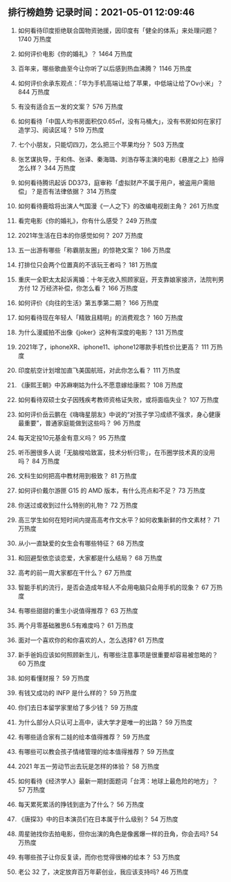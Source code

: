 
## 排行榜趋势 记录时间：2021-05-01 12:09:46
  
  1. 如何看待印度拒绝联合国物资驰援，因印度有「健全的体系」来处理问题？ 1740 万热度
    
  2. 如何评价电影《你的婚礼》？ 1464 万热度
    
  3. 百年来，哪些歌曲至今让你听了以后感到热血沸腾？ 1146 万热度
    
  4. 如何评价余承东观点：「华为手机高端让给了苹果，中低端让给了Ov小米」？ 844 万热度
    
  5. 有没有适合五一发的文案？ 576 万热度
    
  6. 如何看待「中国人均书房面积仅0.65㎡，没有马桶大」，没有书房如何在家打造学习、阅读区域？ 519 万热度
    
  7. 七个小朋友，只能切四刀，怎么把三个苹果均分？ 503 万热度
    
  8. 张艺谋执导，于和伟、张译、秦海璐、刘浩存等主演的电影《悬崖之上》拍得怎么样？ 344 万热度
    
  9. 如何看待腾讯起诉 DD373，庭审称「虚拟财产不属于用户，被盗用户需赔偿」？是否有法律依据？ 314 万热度
    
  10. 如何看待鹿晗将出演人气国漫《一人之下》的改编电视剧主角？ 261 万热度
    
  11. 看完电影《你的婚礼》，你有什么感受？ 249 万热度
    
  12. 2021年生活在日本的你感觉如何？ 207 万热度
    
  13. 五一出游有哪些「称霸朋友圈」的惊艳文案？ 186 万热度
    
  14. 打排位只会两个位置真的不该玩王者吗？ 181 万热度
    
  15. 重庆一全职太太起诉离婚：十年无收入照顾家庭，开支靠娘家接济，法院判男方付 12 万经济补偿，你怎么看？ 166 万热度
    
  16. 如何评价《向往的生活》第五季第二期？ 166 万热度
    
  17. 如何看待现在年轻人「精致且精明」的消费观念？ 160 万热度
    
  18. 为什么漫威拍不出像《joker》这种有深度的电影？ 131 万热度
    
  19. 2021年了，iphoneXR、iphone11、iphone12哪款手机性价比更高？ 111 万热度
    
  20. 印度航空计划增加直飞美国航班，对此你怎么看？ 111 万热度
    
  21. 《康熙王朝》中苏麻喇姑为什么不愿意嫁给康熙？ 108 万热度
    
  22. 如何看待双硕士女子因残疾考教师资格证失败，或将面临失业？ 107 万热度
    
  23. 如何评价岳云鹏在《嗨嗨星朋友》中说的“对孩子学习成绩不强求，身心健康最重要”，普通家庭能做到这些吗？ 96 万热度
    
  24. 每天定投10元基金有意义吗？ 95 万热度
    
  25. 听币圈很多人说「无脑梭哈致富，技术分析归零」，在币圈学技术真的没用吗？ 84 万热度
    
  26. 文科生如何把高中教材用到极致？ 81 万热度
    
  27. 如何评价戴尔游匣 G15 的 AMD 版本，有什么亮点和不足？ 73 万热度
    
  28. 你送过或收到过什么特别的礼物？ 72 万热度
    
  29. 高三学生如何在短时间内提高高考作文水平？如何收集新鲜的作文素材？ 71 万热度
    
  30. 从小一直缺爱的女生会有哪些特征？ 68 万热度
    
  31. 和回避型依恋谈恋爱，大家都是什么结局？ 68 万热度
    
  32. 高考的前一周大家都在干什么？ 67 万热度
    
  33. 智能手机的流行，是否会造成年轻人不会用电脑只会用手机的现象？ 67 万热度
    
  34. 有哪些甜甜的重生小说值得推荐？ 63 万热度
    
  35. 两个月零基础雅思6.5有难度吗？ 61 万热度
    
  36. 面对一个喜欢你的和你喜欢的人，怎么选择? 61 万热度
    
  37. 新手爸妈应该如何照顾新生儿，有哪些注意事项是很重要却容易被忽略的？ 60 万热度
    
  38. 如何看懂财报？ 59 万热度
    
  39. 有钱又成功的 INFP 是什么样的？ 59 万热度
    
  40. 你们去日本留学家里给了多少钱？ 59 万热度
    
  41. 为什么部分人只认可上高中，读大学才是唯一的出路？ 59 万热度
    
  42. 有哪些适合家有二娃的绘本值得推荐？ 59 万热度
    
  43. 有哪些可以教会孩子情绪管理的绘本值得推荐？ 59 万热度
    
  44. 2021 年五一劳动节出去玩是怎样的体验？ 58 万热度
    
  45. 如何看待《经济学人》最新一期封面题词「台湾：地球上最危险的地方」？ 57 万热度
    
  46. 每天累死累活的挣钱到底为了什么？ 56 万热度
    
  47. 《唐探3》中的日本演员们在日本属于什么级别？ 54 万热度
    
  48. 周星驰找你去拍电影，但你出演的角色是像酱爆一样的丑角，你会去吗? 54 万热度
    
  49. 有哪些孩子让你反复读，而你也觉得很棒的绘本？ 53 万热度
    
  50. 老公 32 了，决定放弃百万年薪创业，我应该支持吗? 46 万热度
    
